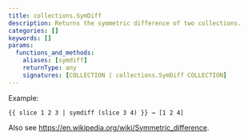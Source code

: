 ```yaml
---
title: collections.SymDiff
description: Returns the symmetric difference of two collections.
categories: []
keywords: []
params:
  functions_and_methods:
    aliases: [symdiff]
    returnType: any
    signatures: [COLLECTION | collections.SymDiff COLLECTION]
---
```


Example:

```go-html-template
{{ slice 1 2 3 | symdiff (slice 3 4) }} → [1 2 4]
```

Also see <https://en.wikipedia.org/wiki/Symmetric_difference>.
